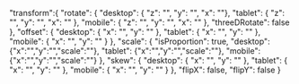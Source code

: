 "transform":{
	"rotate": {
		"desktop": { "z": "", "y": "", "x": ""},
		"tablet": { "z": "", "y": "", "x": "" },
		"mobile": { "z": "", "y": "", "x": "" },
		"threeDRotate": false
	},
	"offset": {
		"desktop": { "x": "", "y": "" },
		"tablet": { "x": "", "y": "" },
		"mobile": { "x": "", "y": "" }
	},
	"scale": {
		"isProportion": true,
		"desktop": {"x":"","y":"","scale":""},
		"tablet": {"x":"","y":"","scale":""},
		"mobile": {"x":"","y":"","scale":""}
	},
	"skew": {
		"desktop": { "x": "", "y": "" },
		"tablet": { "x": "", "y": "" },
		"mobile": { "x": "", "y": "" }
	},
	"flipX": false,
	"flipY": false
}